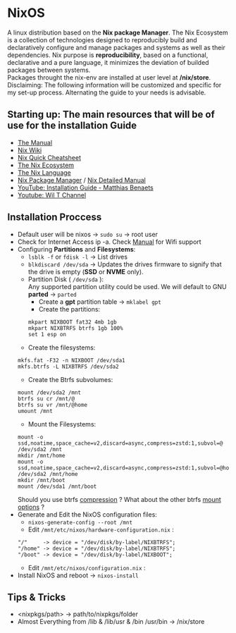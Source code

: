 # NixOS
A linux distribution based on the **Nix package Manager**. The Nix Ecosystem is a collection of technologies designed to reproducibly build
and declaratively configure and manage packages and systems as well as their dependencies.
Nix purpose is **reproducibility**, based on a functional, declarative and a pure language,
it minimizes the deviation of builded packages between systems.  
Packages throught the nix-env are installed at user level at **/nix/store**.   
Disclaiming: The following information will be customized and specific for my set-up process. Alternating the guide to your needs is advisable. 

## Starting up: The main resources that will be of use for the installation Guide
 
* [The Manual](https://nixos.org/manual/nixos/stable/index.html#nixos-manual)
* [Nix Wiki](https://nixos.wiki)
* [Nix Quick Cheatsheet](https://nixos.wiki/wiki/Cheatsheet)
* [The Nix Ecosystem](https://nixos.wiki/wiki/Nix_Ecosystem)
* [The Nix Language](https://nixos.wiki/wiki/Overview_of_the_Nix_Language)
* [Nix Package Manager](https://nixos.wiki/wiki/Nix_package_manager) / [Nix Detailed Manual](https://nixos.org/manual/nix/stable/)
* [YouTube: Installation Guide - Matthias Benaets](https://www.youtube.com/watch?v=AGVXJ-TIv3Y)
* [Youtube: Wil T Channel](https://www.youtube.com/user/wilfridtaylor)

## Installation Proccess

* Default user will be nixos -> `sudo su` -> root user
* Check for Internet Access ip -a. Check [Manual](https://nixos.org/manual/nixos/stable/index.html#sec-installation) for Wifi support
* Configuring **Partitions** and **Filesystems**:
	* `lsblk -f` or `fdisk -l` -> List drives  
	* `blkdiscard /dev/sda` -> Updates the drives firmware to signify that the drive is empty (**SSD** or **NVME** only).  
  	* Partition Disk ( `/dev/sda` ):    
          Any supported partition utility could be used. We will default to GNU **parted** -> `parted`  
		* Create a **gpt** partition table -> `mklabel gpt`
		* Create the partitions:  
		```
		mkpart NIXBOOT fat32 4mb 1gb  
		mkpart NIXBTRFS btrfs 1gb 100%
		set 1 esp on
		```
	* Create the filesystems:
	```
	mkfs.fat -F32 -n NIXBOOT /dev/sda1
	mkfs.btrfs -L NIXBTRFS /dev/sda2
	```
	* Create the Btrfs subvolumes:
	```
	mount /dev/sda2 /mnt
	btrfs su cr /mnt/@
	btrfs su vr /mnt/@home
	umount /mnt
	```
	* Mount the Filesystems:
	```
	mount -o ssd,noatime,space_cache=v2,discard=async,compress=zstd:1,subvol=@ /dev/sda2 /mnt
	mkdir /mnt/home
	mount -o ssd,noatime,space_cache=v2,discard=async,compress=zstd:1,subvol=@home /dev/sda2 /mnt/home
	mkdir /mnt/boot
	mount /dev/sda1 /mnt/boot
	```
	Should you use btrfs [compression](https://www.reddit.com/r/btrfs/comments/kul2hh/btrfs_performance/) ? What about the other btrfs [mount options](https://btrfs.readthedocs.io/en/latest/btrfs-man5.html) ?
* Generate and Edit the NixOS configuration files:
	* `nixos-generate-config --root /mnt`
	* Edit `/mnt/etc/nixos/hardware-configuration.nix` :
	```
	"/"     -> device = "/dev/disk/by-label/NIXBTRFS";
	"/home" -> device = "/dev/disk/by-label/NIXBTRFS";
	"/boot" -> device = "/dev/disk/by-label/NIXBOOT";
	```
	* Edit `/mnt/etc/nixos/configuration.nix` :
* Install NixOS and reboot -> `nixos-install` 


## Tips & Tricks
* <nixpkgs/path> -> path/to/nixpkgs/folder
* Almost Everything from /lib & /lib/usr & /bin /usr/bin -> /nix/store
	
				
